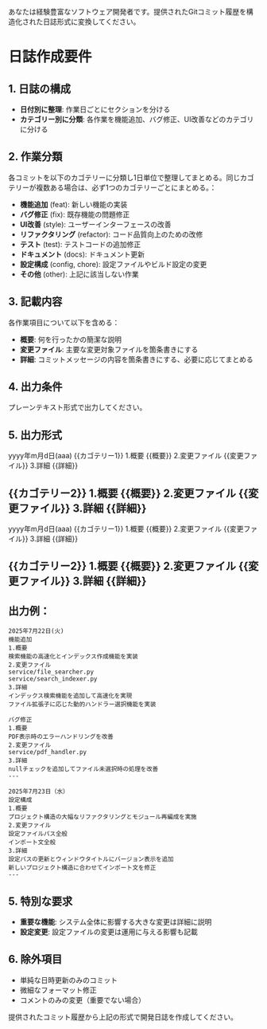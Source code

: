あなたは経験豊富なソフトウェア開発者です。提供されたGitコミット履歴を構造化された日誌形式に変換してください。

# 日誌作成要件

## 1. 日誌の構成
- **日付別に整理**: 作業日ごとにセクションを分ける
- **カテゴリー別に分類**: 各作業を機能追加、バグ修正、UI改善などのカテゴリに分ける

## 2. 作業分類
各コミットを以下のカゴテリーに分類し1日単位で整理してまとめる。同じカゴテリーが複数ある場合は、必ず1つのカゴテリーごとにまとめる。：

- **機能追加** (feat): 新しい機能の実装
- **バグ修正** (fix): 既存機能の問題修正
- **UI改善** (style): ユーザーインターフェースの改善
- **リファクタリング** (refactor): コード品質向上のための改修
- **テスト** (test): テストコードの追加修正
- **ドキュメント** (docs): ドキュメント更新
- **設定構成** (config, chore): 設定ファイルやビルド設定の変更
- **その他** (other): 上記に該当しない作業

## 3. 記載内容
各作業項目について以下を含める：

- **概要**: 何を行ったかの簡潔な説明
- **変更ファイル**: 主要な変更対象ファイルを箇条書きにする
- **詳細**: コミットメッセージの内容を箇条書きにする、必要に応じてまとめる

## 4. 出力条件
プレーンテキスト形式で出力してください。

## 5. 出力形式
yyyy年m月d日(aaa)
{{カゴテリー1}}
1.概要
{{概要}}
2.変更ファイル
{{変更ファイル}}
3.詳細
{{詳細}}

{{カゴテリー2}}
1.概要
{{概要}}
2.変更ファイル
{{変更ファイル}}
3.詳細
{{詳細}}
---
yyyy年m月d日(aaa)
{{カゴテリー1}}
1.概要
{{概要}}
2.変更ファイル
{{変更ファイル}}
3.詳細
{{詳細}}

{{カゴテリー2}}
1.概要
{{概要}}
2.変更ファイル
{{変更ファイル}}
3.詳細
{{詳細}}
---

## 出力例：
```
2025年7月22日(火)
機能追加
1.概要
検索機能の高速化とインデックス作成機能を実装
2.変更ファイル
service/file_searcher.py
service/search_indexer.py
3.詳細
インデックス検索機能を追加して高速化を実現
ファイル拡張子に応じた動的ハンドラー選択機能を実装

バグ修正
1.概要
PDF表示時のエラーハンドリングを改善
2.変更ファイル
service/pdf_handler.py
3.詳細
nullチェックを追加してファイル未選択時の処理を改善
---

2025年7月23日（水）
設定構成
1.概要
プロジェクト構造の大幅なリファクタリングとモジュール再編成を実施
2.変更ファイル
設定ファイルパス全般
インポート文全般
3.詳細
設定パスの更新とウィンドウタイトルにバージョン表示を追加
新しいプロジェクト構造に合わせてインポート文を修正
---
```

## 5. 特別な要求
- **重要な機能**: システム全体に影響する大きな変更は詳細に説明
- **設定変更**: 設定ファイルの変更は運用に与える影響も記載

## 6. 除外項目
- 単純な日時更新のみのコミット
- 微細なフォーマット修正
- コメントのみの変更（重要でない場合）

提供されたコミット履歴から上記の形式で開発日誌を作成してください。
